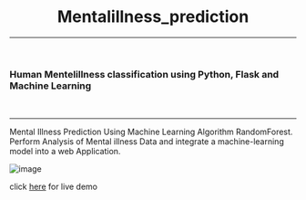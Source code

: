 

<h1 align='center'>
<b>Mentalillness_prediction</b>
</h1>
<hr/>
<br/>
<h3>
  <b>Human Mentelillness classification using Python, Flask and Machine Learning</b>
</h3>
<br/>
<hr/>
Mental Illness Prediction Using Machine Learning Algorithm RandomForest. <br/>
Perform Analysis of Mental illness Data and integrate a machine-learning model into a web Application. <br/>

![image](https://github.com/Parag-dwn/Mentalillness_prediction/assets/79037459/25cc8563-797d-4dae-aada-ae1094fe3b0f)

click 
<a href="https://mental-illnessat01-me.onrender.com" target ='blank'>here</a>
for live demo
